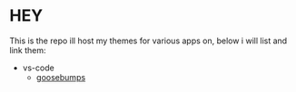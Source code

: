 # HEY

This is the repo ill host my themes for various apps on, below i will list and link them:

* vs-code
    - [goosebumps](https://github.com/roxcelic/themes/tree/goosebumps-vscode)